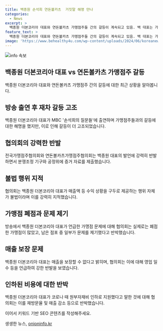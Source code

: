 ```yaml
---
title: 백종원 손석희 연돈볼카츠  거짓말 해명 만나
categories:
  - News
excerpt: >
  백종원 더본코리아 대표와 연돈볼카츠 가맹점주들 간의 갈등이 계속되고 있음. 백 대표는 가맹점주들의 매출에 대해 거짓말을 한 것으로 지적되며, 가맹점주 협의회는 공정위에 제출할 증거를 확보했다고 밝힘. 또한 백 대표의 발언에 대해 가맹점주들이 강하게 반박하고, 매출 감소 등을 지적하며 논란이 계속됨. MBC 방송에서의 백 대표 발언 역시 논란을 일으키고 있음.
feature_text: >
  백종원 더본코리아 대표와 연돈볼카츠 가맹점주들 간의 갈등이 계속되고 있음. 백 대표는 가맹점주들의 매출에 대해 거짓말을 한 것으로 지적되며, 가맹점주 협의회는 공정위에 제출할 증거를 확보했다고 밝힘. 또한 백 대표의 발언에 대해 가맹점주들이 강하게 반박하고, 매출 감소 등을 지적하며 논란이 계속됨. MBC 방송에서의 백 대표 발언 역시 논란을 일으키고 있음.
image: 'https://www.behealthy4u.com/wp-content/uploads/2024/06/koreanews.jpg'
---
```


<p><img src="https://www.behealthy4u.com/wp-content/uploads/2024/06/koreanews.jpg" alt="info 속보" /></p>

<h2 data-ke-size="size26">백종원 더본코리아 대표 vs 연돈볼카츠 가맹점주 갈등</h2>

<p data-ke-size="size16">백종원 더본코리아 대표와 연돈볼카츠 가맹점주 간의 갈등에 대한 최근 상황을 알아봅니다.</p>

<h2 data-ke-size="size24">방송 출연 후 재차 갈등 고조</h2>

<p data-ke-size="size16">백종원 더본코리아 대표가 MBC '손석희의 질문들'에 출연하며 가맹점주들과의 갈등에 대한 해명을 했지만, 이로 인해 갈등이 더 고조되었습니다.</p>

<h2 data-ke-size="size24">협의회의 강력한 반발</h2>

<p data-ke-size="size16">전국가맹점주협의회와 연돈볼카츠가맹점주협의회는 백종원 대표의 발언에 강력히 반발하면서 분쟁조정 기구와 공정위에 증거 자료를 제출했습니다.</p>

<h2 data-ke-size="size24">불법 행위 지적</h2>

<p data-ke-size="size16">협의회는 백종원 더본코리아 대표가 매출액 등 수익 상황을 구두로 제공하는 행위 자체가 불법이라며 이를 강력히 지적했습니다.</p>

<h2 data-ke-size="size24">가맹점 폐점과 문제 제기</h2>

<p data-ke-size="size16">방송에서 백종원 더본코리아 대표가 언급한 가맹점 문제에 대해 협의회는 실제로는 폐점한 가맹점이 많았고, 남은 점포 중 일부가 문제를 제기했다고 반박했습니다.</p>

<h2 data-ke-size="size24">매출 보장 문제</h2>

<p data-ke-size="size16">백종원 더본코리아 대표는 매출을 보장할 수 없다고 밝히며, 협의회는 이에 대해 영업 일수 등을 언급하여 강한 반발을 보였습니다.</p>

<h2 data-ke-size="size24">인하된 비용에 대한 반박</h2>

<p data-ke-size="size16">백종원 더본코리아 대표가 코로나 때 원부자재비 인하로 지원했다고 말한 것에 대해 협의회는 이를 재방문율 및 매출 감소 등으로 반박했습니다.</p>

<p>이어서 키워드 기반 SEO 콘텐츠를 작성해주세요.</p>
생생한 뉴스, <a href="https://onioninfo.kr" rel="dofollow">onioninfo.kr</a>


